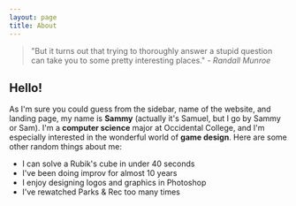 ```yaml
---
layout: page
title: About
---
```


> "But it turns out that trying to thoroughly answer a stupid question can take you to some pretty interesting places." *- Randall Munroe*

## Hello!

As I'm sure you could guess from the sidebar, name of the website, and landing page, my name is **Sammy** (actually it's Samuel, but I go by Sammy or Sam). I'm a **computer science** major at Occidental College, and I'm especially interested in the wonderful world of **game design**. Here are some other random things about me:
* I can solve a Rubik's cube in under 40 seconds
* I've been doing improv for almost 10 years
* I enjoy designing logos and graphics in Photoshop
* I've rewatched Parks & Rec too many times
